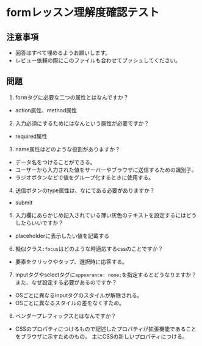 # formレッスン理解度確認テスト

## 注意事項

- 回答はすべて埋めるようお願いします。
- レビュー依頼の際にこのファイルも合わせてプッシュしてください。

## 問題

1. formタグに必要な二つの属性とはなんですか？
  - action属性、method属性

2. 入力必須にするためにはなんという属性が必要ですか？
  - required属性

3. name属性はどのような役割がありますか？
  - データ名をつけることができる。
  - ユーザーから入力された値をサーバーやブラウザに送信するための識別子。
  - ラジオボタンなどで値をグループ化するときに使用する。


4. 送信ボタンのtype属性は、なにである必要がありますか？
  - submit

5. 入力欄にあらかじめ記入されている薄い灰色のテキストを設定するにはどうしたらいいですか？
  - placeholderに表示したい値を記載する

6. 擬似クラス`:focus`はどのような時適応するcssのことですか？
  - 要素をクリックやタップ、選択時に応答する。

7. inputタグやselectタグに`appearance: none;`を指定するとどうなりますか？また、なぜ設定する必要があるのですか？
  - OSごとに異なるinputタグのスタイルが解除される。
  - OSごとに異なるスタイルの差をなくすため。

8. ベンダープレフィックスとはなんですか？
  - CSSのプロパティにつけるもので記述したプロパティが拡張機能であることをブラウザに示すためのもの。
    主にCSSの新しいプロパティにつける。